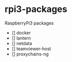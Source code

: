 # rpi3-packages
RaspberryPi3  packages

- [] docker
- [] lantern
- [] netdata
- [] teamviewer-host
- [] proxychains-ng
